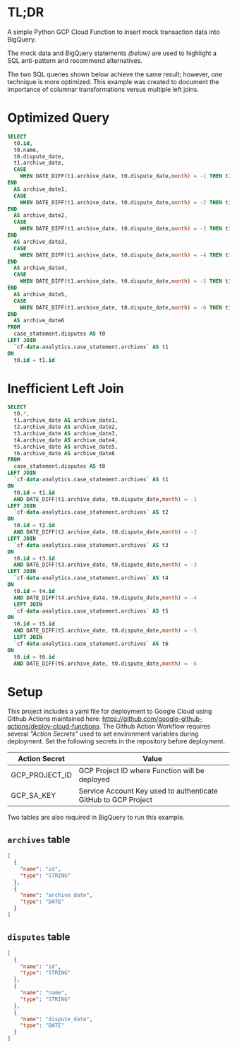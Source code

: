 # TL;DR

A simple Python GCP Cloud Function to insert mock transaction data into BigQuery.

The mock data and BigQuery statements _(below)_ are used to highlight a SQL anti-pattern and recommend alternatives.

The two SQL queries shown below achieve the same result; however, one technique is more optimized. This example was created to document the importance of columnar transformations versus multiple left joins.

# Optimized Query

```sql
SELECT
  t0.id,
  t0.name,
  t0.dispute_date,
  t1.archive_date,
  CASE
    WHEN DATE_DIFF(t1.archive_date, t0.dispute_date,month) = -1 THEN t1.archive_date
END
  AS archive_date1,
  CASE
    WHEN DATE_DIFF(t1.archive_date, t0.dispute_date,month) = -2 THEN t1.archive_date
END
  AS archive_date2,
  CASE
    WHEN DATE_DIFF(t1.archive_date, t0.dispute_date,month) = -3 THEN t1.archive_date
END
  AS archive_date3,
  CASE
    WHEN DATE_DIFF(t1.archive_date, t0.dispute_date,month) = -4 THEN t1.archive_date
END
  AS archive_date4,
  CASE
    WHEN DATE_DIFF(t1.archive_date, t0.dispute_date,month) = -5 THEN t1.archive_date
END
  AS archive_date5,
  CASE
    WHEN DATE_DIFF(t1.archive_date, t0.dispute_date,month) = -6 THEN t1.archive_date
END
  AS archive_date6
FROM
  case_statement.disputes AS t0
LEFT JOIN
  `cf-data-analytics.case_statement.archives` AS t1
ON
  t0.id = t1.id
```

# Inefficient Left Join

```sql
SELECT
  t0.*,
  t1.archive_date AS archive_date1,
  t2.archive_date AS archive_date2,
  t3.archive_date AS archive_date3,
  t4.archive_date AS archive_date4,
  t5.archive_date AS archive_date5,
  t6.archive_date AS archive_date6
FROM
  case_statement.disputes AS t0
LEFT JOIN
  `cf-data-analytics.case_statement.archives` AS t1
ON
  t0.id = t1.id
  AND DATE_DIFF(t1.archive_date, t0.dispute_date,month) = -1
LEFT JOIN
  `cf-data-analytics.case_statement.archives` AS t2
ON
  t0.id = t2.id
  AND DATE_DIFF(t2.archive_date, t0.dispute_date,month) = -2
LEFT JOIN
  `cf-data-analytics.case_statement.archives` AS t3
ON
  t0.id = t3.id
  AND DATE_DIFF(t3.archive_date, t0.dispute_date,month) = -3
LEFT JOIN
  `cf-data-analytics.case_statement.archives` AS t4
ON
  t0.id = t4.id
  AND DATE_DIFF(t4.archive_date, t0.dispute_date,month) = -4
  LEFT JOIN
  `cf-data-analytics.case_statement.archives` AS t5
ON
  t0.id = t5.id
  AND DATE_DIFF(t5.archive_date, t0.dispute_date,month) = -5
  LEFT JOIN
  `cf-data-analytics.case_statement.archives` AS t6
ON
  t0.id = t6.id
  AND DATE_DIFF(t6.archive_date, t0.dispute_date,month) = -6
```

# Setup

This project includes a yaml file for deployment to Google Cloud using Github Actions maintained here: https://github.com/google-github-actions/deploy-cloud-functions. The Github Action Workflow requires several _"Action Secrets"_ used to set environment variables during deployment. Set the following secrets in the repository before deployment.

| Action Secret  | Value                                                          |
| -------------- | -------------------------------------------------------------- |
| GCP_PROJECT_ID | GCP Project ID where Function will be deployed                 |
| GCP_SA_KEY     | Service Account Key used to authenticate GitHub to GCP Project |

Two tables are also required in BigQuery to run this example.

## `archives` table

```json
[
  {
    "name": "id",
    "type": "STRING"
  },
  {
    "name": "archive_date",
    "type": "DATE"
  }
]
```

## `disputes` table

```json
[
  {
    "name": "id",
    "type": "STRING"
  },
  {
    "name": "name",
    "type": "STRING"
  },
  {
    "name": "dispute_date",
    "type": "DATE"
  }
]
```
